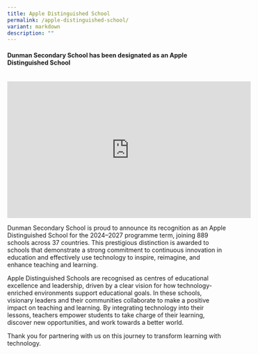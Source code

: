 ```yaml
---
title: Apple Distinguished School
permalink: /apple-distinguished-school/
variant: markdown
description: ""
---
```

#### Dunman Secondary School has been designated as an Apple Distinguished School
<br>
<center><iframe allowfullscreen="" allow="accelerometer; autoplay; clipboard-write; encrypted-media; gyroscope; picture-in-picture; web-share" frameborder="0" title="YouTube video player" src="https://www.youtube.com/embed/wJqmbTWV_WU?si=_oCoTnDzlcCL4G6K" height="315" width="560"></iframe></center>

<p>Dunman Secondary School is proud to announce its recognition as an Apple Distinguished School for the 2024–2027 programme term, joining 889 schools across 37 countries. This prestigious distinction is awarded to schools that demonstrate a strong commitment to continuous innovation in education and effectively use technology to inspire, reimagine, and enhance teaching and learning. </p>

<p>Apple Distinguished Schools are recognised as centres of educational excellence and leadership, driven by a clear vision for how technology-enriched environments support educational goals. In these schools, visionary leaders and their communities collaborate to make a positive impact on teaching and learning. By integrating technology into their lessons, teachers empower students to take charge of their learning, discover new opportunities, and work towards a better world. </p>

<p>Thank you for partnering with us on this journey to transform learning with technology.</p>